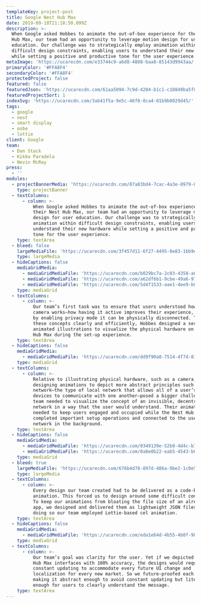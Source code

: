 ```yaml
---
templateKey: project-post
title: Google Nest Hub Max
date: 2019-09-18T21:18:50.099Z
description: >-
  When Google asked Hobbes to animate the out-of-box experience for their Nest
  Hub Max, our team had an opportunity to leverage motion design for user
  education. Our challenge was to strategically employ animation within
  difficult design constraints, enabling users to understand their new hardware
  while setting a positive and productive tone for the user experience. 
metaImage: 'https://ucarecdn.com/e33744c0-a6d8-4888-baa8-85143d9943aa/'
primaryColor: '#FFA8F4'
secondaryColor: '#FFA8F4'
protectedProject: false
featured: false
featuredJson: 'https://ucarecdn.com/61aa5094-7c9d-4204-b1c1-c18849ba5f8a/'
featuredProjectSort: 1
indexSvg: 'https://ucarecdn.com/3ab41f5a-9e5c-46f0-8ca4-01b9b0029d45/'
tags:
  - google
  - nest
  - smart display
  - oobe
  - lottie
client: Google
team:
  - Dan Stack
  - Kikko Paradela
  - Nevin McRay
press:
  - ''
modules:
  - projectBannerMedia: 'https://ucarecdn.com/87a83bd4-7cac-4a3e-8979-89c38a6cfd68/'
    type: projectBanner
  - textColumns:
      - column: >-
          When Google asked Hobbes to animate the out-of-box experience for
          their Nest Hub Max, our team had an opportunity to leverage motion
          design for user education. Our challenge was to strategically employ
          animation within difficult design constraints, enabling users to
          understand their new hardware while setting a positive and productive
          tone for the user experience.
    type: textArea
  - bleed: false
    largeMediaFile: 'https://ucarecdn.com/3f457d11-6f27-4495-8e83-1bb9e42863dd/'
    type: largeMedia
  - hideCaptions: false
    mediaGridMedia:
      - mediaGridMediaFile: 'https://ucarecdn.com/b029bc7a-2c03-4358-a01e-49a97fd4921a/'
      - mediaGridMediaFile: 'https://ucarecdn.com/a62df6b1-9cbe-49a6-9781-d8c1863845c5/'
      - mediaGridMediaFile: 'https://ucarecdn.com/5d4f1533-aae1-4ee9-b86f-a3e04a37df6f/'
    type: mediaGrid
  - textColumns:
      - column: >-
          Our team’s first task was to ensure that users understood how the
          camera works—how having it active improves their experience, but that
          by enabling privacy mode it can be physically disconnected. To convey
          these concepts clearly and efficiently, Hobbes designed a series of
          animated illustrations to visualize the physical hardware on the Nest
          Hub Max during the set-up experience.
    type: textArea
  - hideCaptions: false
    mediaGridMedia:
      - mediaGridMediaFile: 'https://ucarecdn.com/dd9f90a8-7514-4f7d-8129-d20563725f5c/'
    type: mediaGrid
  - textColumns:
      - column: >-
          Relative to illustrating physical hardware, such as a camera,
          designing animations to depict more abstract principles such as a mesh
          network—the type of local network that allows all of a user’s home
          devices to communicate with one another—posed a bigger challenge. Our
          team needed to visualize the concept of an invisible, decentralized
          network in a way that the user would understand. Their animations also
          needed to keep users engaged and occupied while the Nest Hub Max
          completed important setup operations and connected to the user’s home
          network in the background.
    type: textArea
  - hideCaptions: false
    mediaGridMedia:
      - mediaGridMediaFile: 'https://ucarecdn.com/0349139e-52b0-4d4c-b7ef-28d8f5e96961/'
      - mediaGridMediaFile: 'https://ucarecdn.com/0a8e0b22-eab5-4543-b60a-598968cc334a/'
    type: mediaGrid
  - bleed: true
    largeMediaFile: 'https://ucarecdn.com/676b4d78-897d-486a-9be2-1c0e50a68dd4/'
    type: largeMedia
  - textColumns:
      - column: >-
          Every design our team created had to be delivered as a code-based
          animation. This forced us to design around some difficult constraints.
          To keep our animations from bloating the file size of an already large
          app, we designed and delivered them as lightweight JSON files. In
          doing so our team employed Lottie-based cel animation.
    type: textArea
  - hideCaptions: false
    mediaGridMedia:
      - mediaGridMediaFile: 'https://ucarecdn.com/eda1e64d-4b55-4b0f-98d6-b52aa19360a4/'
    type: mediaGrid
  - textColumns:
      - column: >-
          Our team’s goal was clarity for the user. Yet if we depicted the Nest
          Hub Max interfaces with 100% accuracy, the designs would require
          constant updating to accommodate every future UI change and
          localization for every new market. So we future-proofed each design,
          making it abstract enough to avoid constant updating but literal
          enough for users to clearly understand the message.
    type: textArea
---
```


